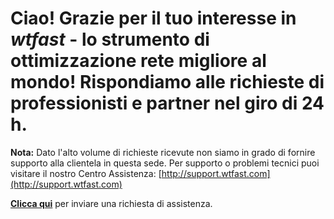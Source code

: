 ﻿# Ciao! Grazie per il tuo interesse in *wtfast* - lo strumento di ottimizzazione rete migliore al mondo! Rispondiamo alle richieste di professionisti e partner nel giro di 24 h.
**Nota:** Dato l'alto volume di richieste ricevute non siamo in grado di fornire supporto alla clientela in questa sede.
Per supporto o problemi tecnici puoi visitare il nostro Centro Assistenza:  [http://support.wtfast.com](http://support.wtfast.com)

**[Clicca qui](https://wtfast.zendesk.com/hc/en-us/requests/new)** per inviare una richiesta di assistenza.